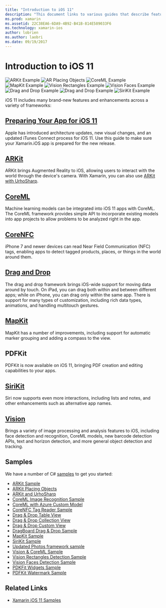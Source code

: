 ```yaml
---
title: "Introduction to iOS 11"
description: "This document links to various guides that describe features of iOS 11, including ARKit, CoreML, MapKit, PDFKit, SiriKit, the Vision framework, and more."
ms.prod: xamarin
ms.assetid: 22C38EA6-6DA9-4B92-B41B-814E589033F6
ms.technology: xamarin-ios
author: lobrien
ms.author: laobri
ms.date: 09/19/2017
---
```


# Introduction to iOS 11

![ARKit Example](images/arkit.png) ![AR Placing Objects](images/arkit2.png) ![CoreML Example](images/coreml.png) ![MapKit Example](images/mapkit.png) ![Vision Rectangles Example](images/vision1.png) ![Vision Faces Example](images/vision2.png) ![Drag and Drop Example](images/drag-drop.png) ![Drag and Drop Example](images/drag-drop2.png) ![SiriKit Example](images/sirikit.png)

iOS 11 includes many brand-new features and enhancements across a variety of frameworks:

## [Preparing Your App for iOS 11](updating-your-app/index.md)

Apple has introduced architecture updates, new visual changes, and an updated iTunes Connect process for iOS 11. Use this guide to make sure your Xamarin.iOS app is prepared for the new release.

## [ARKit](arkit/index.md)

ARKit brings Augmented Reality to iOS, allowing users to interact with the world through the device's camera.
With Xamarin, you can also use [ARKit with UrhoSharp](arkit/urhosharp.md).

## [CoreML](coreml.md)

Machine learning models can be integrated into iOS 11 apps with CoreML. The CoreML framework provides simple API to incorporate existing models into app projects to allow problems to be analyzed right in the app.

## [CoreNFC](corenfc.md)

iPhone 7 and newer devices can read Near Field Communication (NFC) tags,
enabling apps to detect tagged products, places, or things in the
world around them.

## [Drag and Drop](drag-and-drop.md)

The drag and drop framework brings iOS-wide support for moving data around by touch. On iPad, you can drag both within and between different apps; while on iPhone, you can drag only within the same app. There is support for many types of customization, including rich data types, animations, and handling multitouch gestures.

## [MapKit](mapkit.md)

MapKit has a number of improvements, including support for automatic marker grouping
and adding a compass to the view.

## PDFKit

PDFKit is now available on iOS 11, bringing PDF creation and editing capabilities to your apps.

## [SiriKit](sirikit.md)

Siri now supports even more interactions, including lists and notes, and other enhancements such as alternative app names.

## [Vision](vision.md)

Brings a variety of image processing and analysis features to iOS, including face detection and recognition, CoreML models, new barcode detection APIs, text and horizon detection, and more general object detection and tracking.

## Samples

We have a number of C# [samples](https://docs.microsoft.com/samples/browse/?products=xamarin&term=Xamarin.iOS+iOS11) to get you started:

* [ARKit Sample](https://docs.microsoft.com/samples/xamarin/ios-samples/ios11-arkitsample)
* [ARKit Placing Objects](https://docs.microsoft.com/samples/xamarin/ios-samples/ios11-arkitplacingobjects)
* [ARKit and UrhoSharp](arkit/urhosharp.md)
* [CoreML Image Recognition Sample](https://docs.microsoft.com/samples/xamarin/ios-samples/ios11-coremlimagerecognition)
* [CoreML with Azure Custom Model](https://docs.microsoft.com/samples/xamarin/ios-samples/ios11-coremlazuremodel)
* [CoreNFC Tag Reader Sample](https://docs.microsoft.com/samples/xamarin/ios-samples/ios11-nfctagreader)
* [Drag & Drop Table View](https://docs.microsoft.com/samples/xamarin/ios-samples/ios11-draganddroptableview)
* [Drag & Drop Collection View](https://docs.microsoft.com/samples/xamarin/ios-samples/ios11-draganddropcollectionview)
* [Drag & Drop Custom View](https://docs.microsoft.com/samples/xamarin/ios-samples/ios11-draganddropcustomview)
* [DragBoard Drag & Drop Sample](https://docs.microsoft.com/samples/xamarin/ios-samples/ios11-draganddropdragboard)
* [MapKit Sample](https://docs.microsoft.com/samples/xamarin/ios-samples/ios11-mapkitsample)
* [SiriKit Sample](https://docs.microsoft.com/samples/xamarin/ios-samples/ios11-sirikitsample)
* [Updated Photos framework sample](https://docs.microsoft.com/samples/xamarin/ios-samples/ios11-samplephotoapp)
* [Vision & CoreML Sample](https://docs.microsoft.com/samples/xamarin/ios-samples/ios11-coremlvision)
* [Vision Rectangles Detection Sample](https://docs.microsoft.com/samples/xamarin/ios-samples/ios11-visionrectangles/)
* [Vision Faces Detection Sample](https://docs.microsoft.com/samples/xamarin/ios-samples/ios11-visionfaces)
* [PDKFit Widgets Sample](https://docs.microsoft.com/samples/xamarin/ios-samples/ios11-pdfannotationwidgetsadvanced)
* [PDFKit Watermark Sample](https://docs.microsoft.com/samples/xamarin/ios-samples/ios11-pdfdocumentwatermark)

## Related Links

- [Xamarin iOS 11 Samples](https://docs.microsoft.com/samples/browse/?products=xamarin&term=Xamarin.iOS+iOS11)